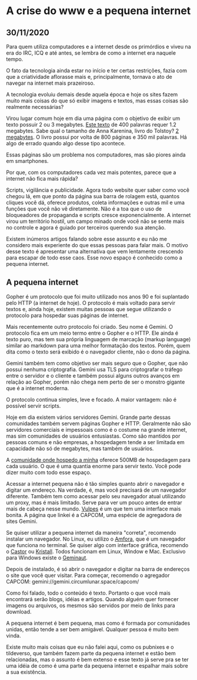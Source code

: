 # A crise do www e a pequena internet
## 30/11/2020

Para quem utiliza computadores e a internet desde os primórdios e viveu na era do IRC, ICQ e até antes, se lembra de como a internet era naquele tempo.

O fato da tecnologia ainda estar no início e ter certas restrições, fazia com que a criatividade aflorasse mais e, principalmente, tornava o ato de navegar na internet mais prazeiroso.

A tecnologia evoluiu demais desde aquela época e hoje os sites fazem muito mais coisas do que só exibir imagens e textos, mas essas coisas são realmente necessárias?

Virou lugar comum hoje em dia uma página com o objetivo de exibir um texto possuir 2 ou 3 megabytes. [Este texto](https://medium.com/the-delighted-blog/bloat-6bccea185816) de 400 palavras requer 1.2 megabytes. Sabe qual o tamanho de Anna Karenina, livro do Tolstoy? [2 megabytes](https://www.gutenberg.org/files/1399/1399-0.txt). O livro possui por volta de 800 páginas e 350 mil palavras. Há algo de errado quando algo desse tipo acontece.

Essas páginas são um problema nos computadores, mas são piores ainda em smartphones.

Por que, com os computadores cada vez mais potentes, parece que a internet não fica mais rápida?

Scripts, vigilância e publicidade. Agora todo website quer saber como você chegou lá, em que ponto da página sua barra de rolagem está, quantos cliques você dá, oferece produtos, coleta informações e outras mil e uma funções que você não vê diretamente. Não é a toa que o uso de bloqueadores de propaganda e scripts cresce exponencialmente. A internet virou um território hostil, um campo minado onde você não se sente mais no controle e agora é guiado por terceiros querendo sua atenção.

Existem inúmeros artigos falando sobre esse assunto e eu não me considero mais experiente do que essas pessoas para falar mais. O motivo desse texto é apresentar uma alternativa que vem lentamente crescendo para escapar de todo esse caos. Esse novo espaço é conhecido como a pequena internet.

## A pequena internet

Gopher é um protocolo que foi muito utilizado nos anos 90 e foi suplantado pelo HTTP (a internet de hoje). O protocolo é mais voltado para servir textos e, ainda hoje, existem muitas pessoas que segue utilizando o protocolo para hospedar suas páginas de internet.

Mais recentemente outro protocolo foi criado. Seu nome é Gemini. O protocolo fica em um meio termo entre o Gopher e o HTTP. Ele ainda é texto puro, mas tem sua própria linguagem de marcação (markup language) similar ao markdown para uma melhor formatação dos textos. Porém, quem dita como o texto será exibido é o navegador cliente, não o dono da página.

Gemini também tem como objetivo ser mais seguro que o Gopher, que não possui nenhuma criptografia. Gemini usa TLS para criptografar o tráfego entre o servidor e o cliente e também possui alguns outros avanços em relação ao Gopher, porém não chega nem perto de ser o monstro gigante que é a internet moderna.

O protocolo continua simples, leve e focado. A maior vantagem: não é possível servir scripts.

Hoje em dia existem vários servidores Gemini. Grande parte dessas comunidades também servem páginas Gopher e HTTP. Geralmente não são servidores comerciais e impessoais como é o costume na grande internet, mas sim comunidades de usuários entusiastas. Como são mantidos por pessoas comuns e não empresas, a hospedagem tende a ser limitada em capacidade não só de megabytes, mas também de usuários.

A [comunidade onde hospedo a minha](https://republic.circumlunar.space/) oferece 500MB de hospedagem para cada usuário. O que é uma quantia enorme para servir texto. Você pode dizer muito com todo esse espaço.

Acessar a internet pequena não é tão simples quanto abrir o navegador e digitar um endereço. Na verdade, é, mas você precisará de um navegador diferente. Também tem como acessar pelo seu navegador atual utilizando um proxy, mas é mais limitado. Serve para ver um pouco antes de entrar mais de cabeça nesse mundo. [Vulpes](https://proxy.vulpes.one/gemini/gemini.circumlunar.space/capcom/) é um que tem uma interface mais bonita. A página que linkei é a CAPCOM, uma espécie de agregadora de sites Gemini.

Se quiser utilizar a pequena internet da maneira "correta", recomendo instalar um navegador. No Linux, eu utilizo o [Amfora](https://github.com/makeworld-the-better-one/amfora), que é um navegador que funciona no terminal. Se quiser algo com interface gráfica, recomendo o [Castor](https://sr.ht/~julienxx/Castor/) ou [Kristall](https://github.com/MasterQ32/kristall). Todos funcionam em Linux, Window e Mac. Exclusivo para Windows existe o [Geminaut](https://www.marmaladefoo.com/pages/geminaut).

Depois de instalado, é só abrir o navegador e digitar na barra de endereços o site que você quer visitar. Para começar, recomendo o agregador CAPCOM: gemini://gemini.circumlunar.space/capcom/

Como foi falado, todo o conteúdo é texto. Portanto o que você mais encontrará serão blogs, idéias e artigos. Quando alguém quer fornecer imagens ou arquivos, os mesmos são servidos por meio de links para download.

A pequena internet é bem pequena, mas como é formada por comunidades unidas, então tende a ser bem amigável. Qualquer pessoa é muito bem vinda.

Existe muito mais coisas que eu não falei aqui, como os pubnixes e o tildeverso, que também fazem parte da pequena internet e estão bem relacionadas, mas o assunto é bem extenso e esse texto já serve  pra se ter uma idéia de como é uma parte da pequena internet e espalhar mais sobre a sua existência.
